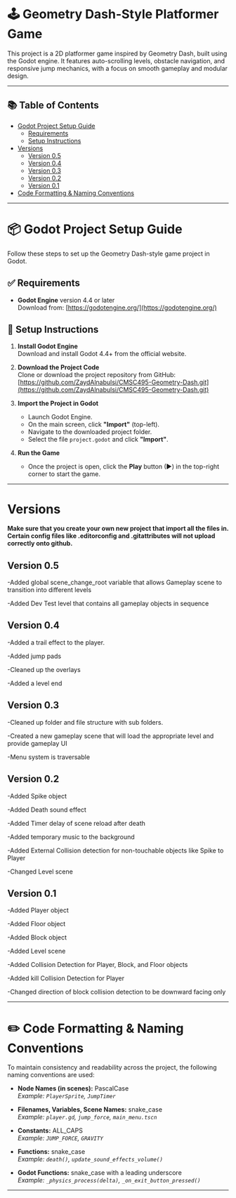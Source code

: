 # 🕹️ Geometry Dash-Style Platformer Game

This project is a 2D platformer game inspired by Geometry Dash, built using the Godot engine. It features auto-scrolling levels, obstacle navigation, and responsive jump mechanics, with a focus on smooth gameplay and modular design.
___

## 📚 Table of Contents

- [Godot Project Setup Guide](#-godot-project-setup-guide)
  - [Requirements](#-requirements)
  - [Setup Instructions](#-setup-instructions)
- [Versions](#versions)
  - [Version 0.5](#version-05)
  - [Version 0.4](#version-04)
  - [Version 0.3](#version-03)
  - [Version 0.2](#version-02)
  - [Version 0.1](#version-01)
- [Code Formatting & Naming Conventions](#️-code-formatting--naming-conventions)

---


# 📦 Godot Project Setup Guide

Follow these steps to set up the Geometry Dash-style game project in Godot.

## ✅ Requirements

- **Godot Engine** version 4.4 or later  
  Download from: [https://godotengine.org/](https://godotengine.org/)

## 🚀 Setup Instructions

1. **Install Godot Engine**  
   Download and install Godot 4.4+ from the official website.

2. **Download the Project Code**  
   Clone or download the project repository from GitHub:  
   [https://github.com/ZaydAlnabulsi/CMSC495-Geometry-Dash.git](https://github.com/ZaydAlnabulsi/CMSC495-Geometry-Dash.git)

3. **Import the Project in Godot**  
   - Launch Godot Engine.
   - On the main screen, click **"Import"** (top-left).
   - Navigate to the downloaded project folder.
   - Select the file `project.godot` and click **"Import"**.

4. **Run the Game**  
   - Once the project is open, click the **Play** button (▶) in the top-right corner to start the game.

---

# Versions
**Make sure that you create your own new project that import all the files in. Certain config files like .editorconfig and .gitattributes will not upload correctly onto github.**

## **Version 0.5**

  -Added global scene_change_root variable that allows Gameplay scene to transition into different levels
  
  -Added Dev Test level that contains all gameplay objects in sequence

## **Version 0.4**

  -Added a trail effect to the player.
  
  -Added jump pads
  
  -Cleaned up the overlays
  
  -Added a level end

## **Version 0.3**

  -Cleaned up folder and file structure with sub folders.
  
  -Created a new gameplay scene that will load the appropriate level and provide gameplay UI

  -Menu system is traversable 

## **Version 0.2**

  -Added Spike object

  -Added Death sound effect

  -Added Timer delay of scene reload after death

  -Added temporary music to the background

  -Added External Collision detection for non-touchable objects like Spike to Player

  -Changed Level scene

## **Version 0.1**
  -Added Player object

  -Added Floor object

  -Added Block object

  -Added Level scene

  -Added Collision Detection for Player, Block, and Floor objects

  -Added kill Collision Detection for Player

  -Changed direction of block collision detection to be downward facing only

---
# ✏️ Code Formatting & Naming Conventions

To maintain consistency and readability across the project, the following naming conventions are used:

- **Node Names (in scenes):** PascalCase  
  _Example: `PlayerSprite`, `JumpTimer`_

- **Filenames, Variables, Scene Names:** snake_case  
  _Example: `player.gd`, `jump_force`, `main_menu.tscn`_

- **Constants:** ALL_CAPS  
  _Example: `JUMP_FORCE`, `GRAVITY`_

- **Functions:** snake_case  
  _Example: `death()`, `update_sound_effects_volume()`_

- **Godot Functions:** snake_case with a leading underscore  
  _Example: `_physics_process(delta)`, `_on_exit_button_pressed()`_

---
